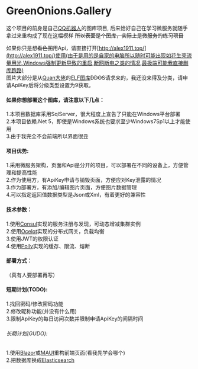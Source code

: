 # GreenOnions.Gallery

这个项目的前身是自己[QQ机器人](https://github.com/Alex1911-Jiang/GreenOnions)的图库项目, 后来恰好自己在学习微服务就随手拿过来重构成了现在这幅模样 ~~所以表面是个图库，实际上是微服务的练习项目~~

如果你只是想~~看色图~~用Api，请直接打开[http://alex1911.top/](http://alex1911.top/)使用(由于是用的是自家的电脑所以随时可能出现如花生壳流量用光,Windows强制更新导致的重启,断网断电之类的情况,最极端可能我直接删库跑路)<br>
图片大部分是从[Quan大佬](https://github.com/Quan666)的[ELF图库](http://img.shab.fun:5000/)~~DDOS~~请求来的，我还没来得及分类，请申请ApiKey后将分级类型设置为9获取。

#### 如果你想部署这个图库，请注意以下几点：

1.本项目数据库采用SqlServer，很大程度上宣告了只能在Windows平台部署<br>
2.本项目依赖.Net 5，即使是Windows系统也要求至少Windows7Sp1以上才能使用<br>
3.由于我完全不会前端所以界面很丑<br>

#### 项目优势:

1.采用微服务架构，页面和Api是分开的项目，可以部署在不同的设备上，方便管理和提高性能<br>
2.作为使用方，有ApiKey申请与销毁页面，方便应对Key泄露的情况<br>
3.作为部署方，有添加/编辑图片页面，方便图片数据管理<br>
4.可以指定返回值数据类型是Json或Xml，有着更好的兼容性<br>

#### 技术参数：

1.使用[Consul](https://github.com/hashicorp/consul)实现的服务注册与发现，可动态增减集群实例<br>
2.使用[Ocelot](https://github.com/ThreeMammals/Ocelot)实现的分布式网关，负载均衡<br>
3.使用JWT的权限认证<br>
4.使用[Polly](https://github.com/App-vNext/Polly)实现的缓存、限流、熔断<br>

#### 部署方式：

（真有人要部署再写）

#### 短期计划(TODO):

1.找回密码/修改密码功能<br>
2.修改昵称功能(并没有什么用)<br>
3.限制ApiKey的每日访问次数并限制申请ApiKey的间隔时间<br>

###### 长期计划(GUDO):

1.使用[Blazor](https://github.com/dotnet/blazor)或[MAUI](https://github.com/dotnet/maui)重构前端页面(看我先学会哪个)<br>
2.把数据库换成[Elasticsearch](https://github.com/elastic/elasticsearch)
